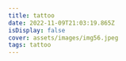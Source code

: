 ```yaml
---
title: tattoo
date: 2022-11-09T21:03:19.865Z
isDisplay: false
cover: assets/images/img56.jpeg
tags: tattoo
---
```

